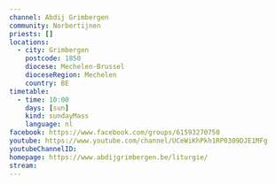 ```yaml
---
channel: Abdij Grimbergen
community: Norbertijnen
priests: []
locations:
  - city: Grimbergen
    postcode: 1850
    diocese: Mechelen-Brussel
    dioceseRegion: Mechelen
    country: BE
timetable:
  - time: 10:00
    days: [sun]
    kind: sundayMass
    language: nl
facebook: https://www.facebook.com/groups/61593270750
youtube: https://www.youtube.com/channel/UCeWiKhPkh1RP0309DJE1MFg
youtubeChannelID:
homepage: https://www.abdijgrimbergen.be/liturgie/
stream:
---
```

